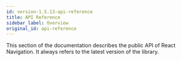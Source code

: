 ```yaml
---
id: version-1.5.13-api-reference
title: API Reference
sidebar_label: Overview
original_id: api-reference
---
```


This section of the documentation describes the public API of React Navigation. It always refers to the latest version of the library.